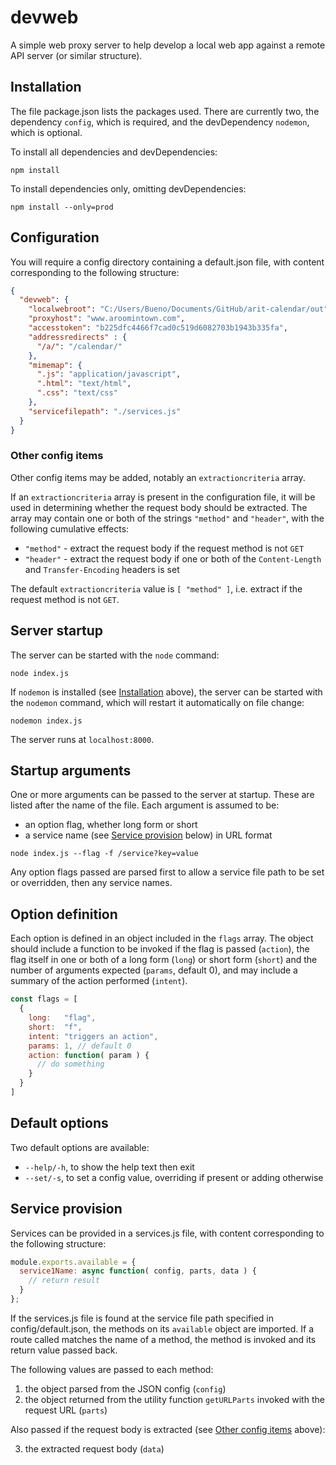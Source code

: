 # devweb

A simple web proxy server to help develop a local web app against a remote API server (or similar structure).

## Installation

The file package.json lists the packages used. There are currently two, the dependency `config`, which is required, and the devDependency `nodemon`, which is optional.

To install all dependencies and devDependencies:

```shell
npm install
```

To install dependencies only, omitting devDependencies:

```shell
npm install --only=prod
```

## Configuration

You will require a config directory containing a default.json file, with content corresponding to the following structure:

```json
{
  "devweb": {
    "localwebroot": "C:/Users/Bueno/Documents/GitHub/arit-calendar/out",
    "proxyhost": "www.aroomintown.com",
    "accesstoken": "b225dfc4466f7cad0c519d6082703b1943b335fa",
    "addressredirects" : {
      "/a/": "/calendar/"
    },
    "mimemap": {
      ".js": "application/javascript",
      ".html": "text/html",
      ".css": "text/css"
    },
    "servicefilepath": "./services.js"
  }
}
```

### Other config items

Other config items may be added, notably an `extractioncriteria` array.

If an `extractioncriteria` array is present in the configuration file, it will be used in determining whether the request body should be extracted. The array may contain one or both of the strings `"method"` and `"header"`, with the following cumulative effects:

- `"method"` - extract the request body if the request method is not `GET`
- `"header"` - extract the request body if one or both of the `Content-Length` and `Transfer-Encoding` headers is set

The default `extractioncriteria` value is `[ "method" ]`, i.e. extract if the request method is not `GET`.

## Server startup

The server can be started with the `node` command:

```shell
node index.js
```

If `nodemon` is installed (see [Installation](#installation) above), the server can be started with the `nodemon` command, which will restart it automatically on file change:

```shell
nodemon index.js
```

The server runs at `localhost:8000`.

## Startup arguments

One or more arguments can be passed to the server at startup. These are listed after the name of the file. Each argument is assumed to be:

- an option flag, whether long form or short
- a service name (see [Service provision](#service-provision) below) in URL format

```shell
node index.js --flag -f /service?key=value
```

Any option flags passed are parsed first to allow a service file path to be set or overridden, then any service names.

## Option definition

Each option is defined in an object included in the `flags` array. The object should include a function to be invoked if the flag is passed (`action`), the flag itself in one or both of a long form (`long`) or short form (`short`) and the number of arguments expected (`params`, default 0), and may include a summary of the action performed (`intent`).

```js
const flags = [
  {
    long:   "flag",
    short:  "f",
    intent: "triggers an action",
    params: 1, // default 0
    action: function( param ) {
      // do something
    }
  }
]
```

## Default options

Two default options are available:

- `--help/-h`, to show the help text then exit
- `--set/-s`, to set a config value, overriding if present or adding otherwise

## Service provision

Services can be provided in a services.js file, with content corresponding to the following structure:

```js
module.exports.available = {
  service1Name: async function( config, parts, data ) {
    // return result
  }
};
```

If the services.js file is found at the service file path specified in config/default.json, the methods on its `available` object are imported. If a route called matches the name of a method, the method is invoked and its return value passed back.

The following values are passed to each method:

1. the object parsed from the JSON config (`config`)
2. the object returned from the utility function `getURLParts` invoked with the request URL (`parts`)

Also passed if the request body is extracted (see [Other config items](#other-config-items) above):

3. the extracted request body (`data`)
